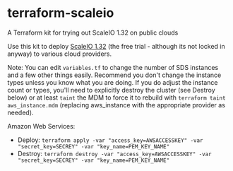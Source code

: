 # terraform-scaleio
A Terraform kit for trying out ScaleIO 1.32 on public clouds

Use this kit to deploy [ScaleIO 1.32](http://www.emc.com/products-solutions/trial-software-download/scaleio.htm) (the free trial - although its not locked in anyway) to various cloud providers. 

Note: You can edit `variables.tf` to change the number of SDS instances and a few other things easily.  Recommend you don't change the instance types unless you know what you are doing.  If you do adjust the instance count or types, you'll need to explicitly destroy the cluster (see Destroy below) or at least `taint` the MDM to force it to rebuild with `terraform taint aws_instance.mdm` (replacing aws_instance with the appropriate provider as needed).

Amazon Web Services:
  * Deploy: `terraform apply -var "access_key=AWSACCESSKEY" -var "secret_key=SECREY" -var "key_name=PEM_KEY_NAME"`
  * Destroy: `terraform destroy -var "access_key=AWSACCESSKEY" -var "secret_key=SECREY" -var "key_name=PEM_KEY_NAME"`
